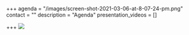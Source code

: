 +++
agenda = "/images/screen-shot-2021-03-06-at-8-07-24-pm.png"
contact = ""
description = "Agenda"
presentation_videos = []

+++
![](/images/screen-shot-2021-03-06-at-8-07-24-pm.png)